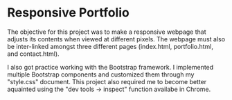 # Responsive Portfolio

The objective for this project was to make a responsive webpage that adjusts its contents when viewed at different pixels. The webpage must also be inter-linked amongst three different pages (index.html, portfolio.html, and contact.html).

I also got practice working with the Bootstrap framework. I implemented multiple Bootstrap components and customized them through my "style.css" document. This project also required me to become better aquainted using the "dev tools -> inspect" function availabe in Chrome. 